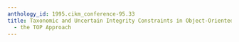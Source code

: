 ```yaml
---
anthology_id: 1995.cikm_conference-95.33
title: Taxonomic and Uncertain Integrity Constraints in Object-Oriented Databases
  - the TOP Approach
---
```

